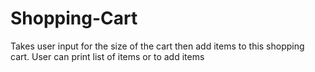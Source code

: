 # Shopping-Cart
Takes user input for the size of the cart then add items to this shopping cart. User can print list of items or to add items  
